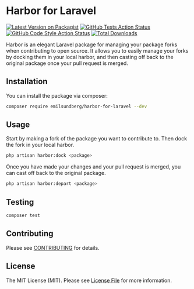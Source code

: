 # Harbor for Laravel

[![Latest Version on Packagist](https://img.shields.io/packagist/v/emilsundberg/harbor-for-laravel.svg?style=flat-square)](https://packagist.org/packages/emilsundberg/harbor-for-laravel)
[![GitHub Tests Action Status](https://img.shields.io/github/actions/workflow/status/emilsundberg/harbor-for-laravel/run-tests.yml?branch=main&label=tests&style=flat-square)](https://github.com/emilsundberg/harbor-for-laravel/actions?query=workflow%3Arun-tests+branch%3Amain)
[![GitHub Code Style Action Status](https://img.shields.io/github/actions/workflow/status/emilsundberg/harbor-for-laravel/fix-php-code-style-issues.yml?branch=main&label=code%20style&style=flat-square)](https://github.com/emilsundberg/harbor-for-laravel/actions?query=workflow%3A"Fix+PHP+code+style+issues"+branch%3Amain)
[![Total Downloads](https://img.shields.io/packagist/dt/emilsundberg/harbor-for-laravel.svg?style=flat-square)](https://packagist.org/packages/emilsundberg/harbor-for-laravel)

Harbor is an elegant Laravel package for managing your package forks when contributing to open source. 
It allows you to easily manage your forks by docking them in your local harbor, and then casting off back to the original package once your pull request is merged.

## Installation

You can install the package via composer:

```bash
composer require emilsundberg/harbor-for-laravel --dev
```

## Usage

Start by making a fork of the package you want to contribute to. 
Then dock the fork in your local harbor.

```bash
php artisan harbor:dock <package>
```

Once you have made your changes and your pull request is merged, you can cast off back to the original package.

```bash
php artisan harbor:depart <package>
```

## Testing

```bash
composer test
```

## Contributing

Please see [CONTRIBUTING](.github/CONTRIBUTING.md) for details.

## License

The MIT License (MIT). Please see [License File](LICENSE.md) for more information.
